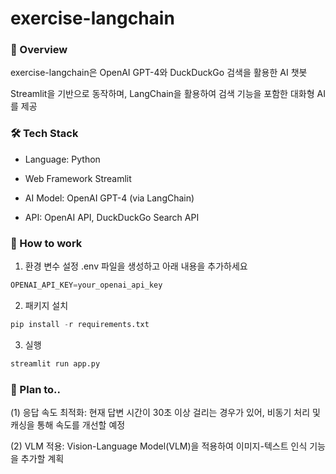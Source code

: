 # exercise-langchain

### 📌 Overview 
exercise-langchain은 OpenAI GPT-4와 DuckDuckGo 검색을 활용한 AI 챗봇 

Streamlit을 기반으로 동작하며, LangChain을 활용하여 검색 기능을 포함한 대화형 AI를 제공

### 🛠 Tech Stack

- Language: Python

- Web Framework Streamlit

- AI Model: OpenAI GPT-4 (via LangChain)

- API: OpenAI API, DuckDuckGo Search API



### 🚀 How to work
1. 환경 변수 설정
.env 파일을 생성하고 아래 내용을 추가하세요
```Python
OPENAI_API_KEY=your_openai_api_key
```

2. 패키지 설치
```Python
pip install -r requirements.txt
```
3. 실행
```Python
streamlit run app.py
```

### 📌 Plan to.. 
(1) 응답 속도 최적화: 현재 답변 시간이 30초 이상 걸리는 경우가 있어, 비동기 처리 및 캐싱을 통해 속도를 개선할 예정

(2) VLM 적용: Vision-Language Model(VLM)을 적용하여 이미지-텍스트 인식 기능을 추가할 계획

